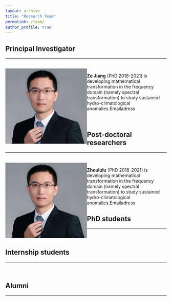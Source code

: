 ```yaml
---
layout: archive
title: "Research Team"
permalink: /team/
author_profile: true
---
```


<hr-bold>
<h2>Principal Investigator</h2>
<hr><br>
<img src="/images/LYM.png" style="float:left;" >

**Ze Jiang** (PhD 2018-2021) is developing mathematical transformation in the frequency domain (namely spectral transformation) to study sustained hydro-climatological anomalies.Emailadress

<br/>


<hr-bold>
<h2>Post-doctoral researchers</h2>
<hr><br>
<img src="/images/LYM.png" style="float:left;" >

**Zhoululu** (PhD 2018-2021) is developing mathematical transformation in the frequency domain (namely spectral transformation) to study sustained hydro-climatological anomalies.Emailadress

<hr-bold>
<h2>PhD students</h2>
<hr><br>


<hr-bold>
<h2>Internship students</h2>
<hr><br>


<hr-bold>
<h2>Alumni</h2>
<hr><br>


